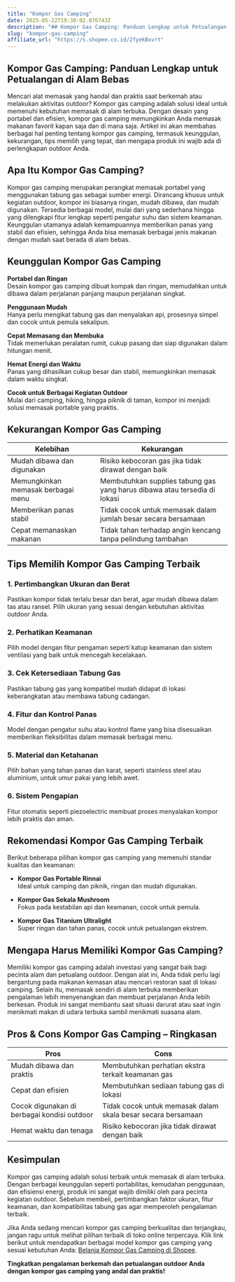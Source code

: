 ```yaml
---
title: "Kompor Gas Camping"
date: 2025-05-22T19:38:02.876743Z
description: "## Kompor Gas Camping: Panduan Lengkap untuk Petualangan di Alam Bebas..."
slug: "kompor-gas-camping"
affiliate_url: "https://s.shopee.co.id/2fyekBxvrt"
---
```

## Kompor Gas Camping: Panduan Lengkap untuk Petualangan di Alam Bebas

Mencari alat memasak yang handal dan praktis saat berkemah atau melakukan aktivitas outdoor? Kompor gas camping adalah solusi ideal untuk memenuhi kebutuhan memasak di alam terbuka. Dengan desain yang portabel dan efisien, kompor gas camping memungkinkan Anda memasak makanan favorit kapan saja dan di mana saja. Artikel ini akan membahas berbagai hal penting tentang kompor gas camping, termasuk keunggulan, kekurangan, tips memilih yang tepat, dan mengapa produk ini wajib ada di perlengkapan outdoor Anda.

## Apa Itu Kompor Gas Camping?

Kompor gas camping merupakan perangkat memasak portabel yang menggunakan tabung gas sebagai sumber energi. Dirancang khusus untuk kegiatan outdoor, kompor ini biasanya ringan, mudah dibawa, dan mudah digunakan. Tersedia berbagai model, mulai dari yang sederhana hingga yang dilengkapi fitur lengkap seperti pengatur suhu dan sistem keamanan. Keunggulan utamanya adalah kemampuannya memberikan panas yang stabil dan efisien, sehingga Anda bisa memasak berbagai jenis makanan dengan mudah saat berada di alam bebas.

## Keunggulan Kompor Gas Camping

**Portabel dan Ringan**  
Desain kompor gas camping dibuat kompak dan ringan, memudahkan untuk dibawa dalam perjalanan panjang maupun perjalanan singkat.

**Penggunaan Mudah**  
Hanya perlu mengikat tabung gas dan menyalakan api, prosesnya simpel dan cocok untuk pemula sekalipun.

**Cepat Memasang dan Membuka**  
Tidak memerlukan peralatan rumit, cukup pasang dan siap digunakan dalam hitungan menit.

**Hemat Energi dan Waktu**  
Panas yang dihasilkan cukup besar dan stabil, memungkinkan memasak dalam waktu singkat.

**Cocok untuk Berbagai Kegiatan Outdoor**  
Mulai dari camping, hiking, hingga piknik di taman, kompor ini menjadi solusi memasak portable yang praktis.

## Kekurangan Kompor Gas Camping

| Kelebihan | Kekurangan |
|---|---|
| Mudah dibawa dan digunakan | Risiko kebocoran gas jika tidak dirawat dengan baik |
| Memungkinkan memasak berbagai menu | Membutuhkan supplies tabung gas yang harus dibawa atau tersedia di lokasi |
| Memberikan panas stabil | Tidak cocok untuk memasak dalam jumlah besar secara bersamaan |
| Cepat memanaskan makanan | Tidak tahan terhadap angin kencang tanpa pelindung tambahan |

## Tips Memilih Kompor Gas Camping Terbaik

### 1. Pertimbangkan Ukuran dan Berat  
Pastikan kompor tidak terlalu besar dan berat, agar mudah dibawa dalam tas atau ransel. Pilih ukuran yang sesuai dengan kebutuhan aktivitas outdoor Anda.

### 2. Perhatikan Keamanan  
Pilih model dengan fitur pengaman seperti katup keamanan dan sistem ventilasi yang baik untuk mencegah kecelakaan.

### 3. Cek Ketersediaan Tabung Gas  
Pastikan tabung gas yang kompatibel mudah didapat di lokasi keberangkatan atau membawa tabung cadangan.

### 4. Fitur dan Kontrol Panas  
Model dengan pengatur suhu atau kontrol flame yang bisa disesuaikan memberikan fleksibilitas dalam memasak berbagai menu.

### 5. Material dan Ketahanan  
Pilih bahan yang tahan panas dan karat, seperti stainless steel atau aluminium, untuk umur pakai yang lebih awet.

### 6. Sistem Pengapian  
Fitur otomatis seperti piezoelectric membuat proses menyalakan kompor lebih praktis dan aman.

## Rekomendasi Kompor Gas Camping Terbaik

Berikut beberapa pilihan kompor gas camping yang memenuhi standar kualitas dan keamanan:

- **Kompor Gas Portable Rinnai**  
Ideal untuk camping dan piknik, ringan dan mudah digunakan.

- **Kompor Gas Sekala Mushroom**  
Fokus pada kestabilan api dan keamanan, cocok untuk pemula.

- **Kompor Gas Titanium Ultralight**  
Super ringan dan tahan panas, cocok untuk petualangan ekstrem.

## Mengapa Harus Memiliki Kompor Gas Camping?

Memiliki kompor gas camping adalah investasi yang sangat baik bagi pecinta alam dan petualang outdoor. Dengan alat ini, Anda tidak perlu lagi bergantung pada makanan kemasan atau mencari restoran saat di lokasi camping. Selain itu, memasak sendiri di alam terbuka memberikan pengalaman lebih menyenangkan dan membuat perjalanan Anda lebih berkesan. Produk ini sangat membantu saat situasi darurat atau saat ingin menikmati makan di udara terbuka sambil menikmati suasana alam.

## Pros & Cons Kompor Gas Camping – Ringkasan

| Pros | Cons |
|---|---|
| Mudah dibawa dan praktis | Membutuhkan perhatian ekstra terkait keamanan gas |
| Cepat dan efisien | Membutuhkan sediaan tabung gas di lokasi |
| Cocok digunakan di berbagai kondisi outdoor | Tidak cocok untuk memasak dalam skala besar secara bersamaan |
| Hemat waktu dan tenaga | Risiko kebocoran jika tidak dirawat dengan baik |

## Kesimpulan

Kompor gas camping adalah solusi terbaik untuk memasak di alam terbuka. Dengan berbagai keunggulan seperti portabilitas, kemudahan penggunaan, dan efisiensi energi, produk ini sangat wajib dimiliki oleh para pecinta kegiatan outdoor. Sebelum membeli, pertimbangkan faktor ukuran, fitur keamanan, dan kompatibilitas tabung gas agar memperoleh pengalaman terbaik.

Jika Anda sedang mencari kompor gas camping berkualitas dan terjangkau, jangan ragu untuk melihat pilihan terbaik di toko online terpercaya. Klik link berikut untuk mendapatkan berbagai model kompor gas camping yang sesuai kebutuhan Anda: [Belanja Kompor Gas Camping di Shopee](https://s.shopee.co.id/2fyekBxvrt).

**Tingkatkan pengalaman berkemah dan petualangan outdoor Anda dengan kompor gas camping yang andal dan praktis!**
